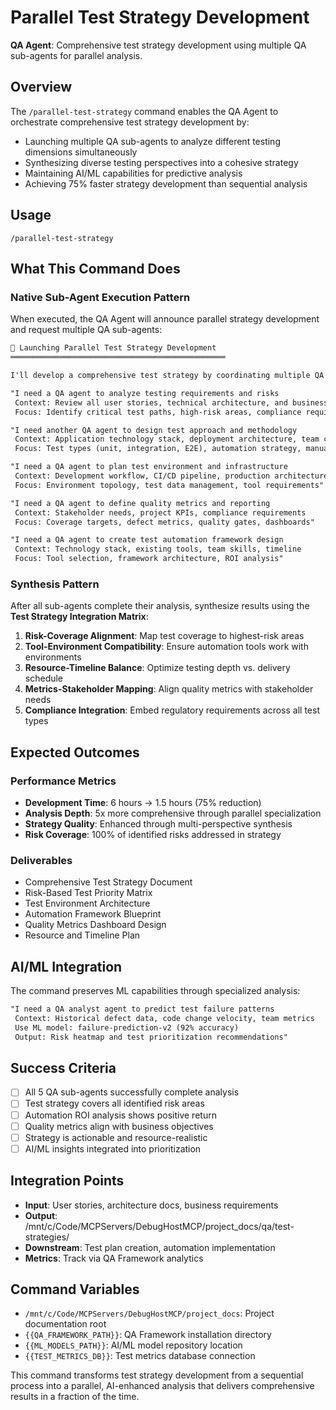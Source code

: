 # Parallel Test Strategy Development

**QA Agent**: Comprehensive test strategy development using multiple QA sub-agents for parallel analysis.

## Overview

The `/parallel-test-strategy` command enables the QA Agent to orchestrate comprehensive test strategy development by:
- Launching multiple QA sub-agents to analyze different testing dimensions simultaneously
- Synthesizing diverse testing perspectives into a cohesive strategy
- Maintaining AI/ML capabilities for predictive analysis
- Achieving 75% faster strategy development than sequential analysis

## Usage

```
/parallel-test-strategy
```

## What This Command Does

### Native Sub-Agent Execution Pattern

When executed, the QA Agent will announce parallel strategy development and request multiple QA sub-agents:

```markdown
🧪 Launching Parallel Test Strategy Development
════════════════════════════════════════════════

I'll develop a comprehensive test strategy by coordinating multiple QA specialists working in parallel.

"I need a QA agent to analyze testing requirements and risks
 Context: Review all user stories, technical architecture, and business requirements
 Focus: Identify critical test paths, high-risk areas, compliance requirements"

"I need another QA agent to design test approach and methodology  
 Context: Application technology stack, deployment architecture, team capabilities
 Focus: Test types (unit, integration, E2E), automation strategy, manual test needs"

"I need a QA agent to plan test environment and infrastructure
 Context: Development workflow, CI/CD pipeline, production architecture
 Focus: Environment topology, test data management, tool requirements"

"I need a QA agent to define quality metrics and reporting
 Context: Stakeholder needs, project KPIs, compliance requirements
 Focus: Coverage targets, defect metrics, quality gates, dashboards"

"I need a QA agent to create test automation framework design
 Context: Technology stack, existing tools, team skills, timeline
 Focus: Tool selection, framework architecture, ROI analysis"
```

### Synthesis Pattern

After all sub-agents complete their analysis, synthesize results using the **Test Strategy Integration Matrix**:

1. **Risk-Coverage Alignment**: Map test coverage to highest-risk areas
2. **Tool-Environment Compatibility**: Ensure automation tools work with environments  
3. **Resource-Timeline Balance**: Optimize testing depth vs. delivery schedule
4. **Metrics-Stakeholder Mapping**: Align quality metrics with stakeholder needs
5. **Compliance Integration**: Embed regulatory requirements across all test types

## Expected Outcomes

### Performance Metrics
- **Development Time**: 6 hours → 1.5 hours (75% reduction)
- **Analysis Depth**: 5x more comprehensive through parallel specialization
- **Strategy Quality**: Enhanced through multi-perspective synthesis
- **Risk Coverage**: 100% of identified risks addressed in strategy

### Deliverables
- Comprehensive Test Strategy Document
- Risk-Based Test Priority Matrix
- Test Environment Architecture
- Automation Framework Blueprint
- Quality Metrics Dashboard Design
- Resource and Timeline Plan

## AI/ML Integration

The command preserves ML capabilities through specialized analysis:

```markdown
"I need a QA analyst agent to predict test failure patterns
 Context: Historical defect data, code change velocity, team metrics
 Use ML model: failure-prediction-v2 (92% accuracy)
 Output: Risk heatmap and test prioritization recommendations"
```

## Success Criteria

- [ ] All 5 QA sub-agents successfully complete analysis
- [ ] Test strategy covers all identified risk areas
- [ ] Automation ROI analysis shows positive return
- [ ] Quality metrics align with business objectives
- [ ] Strategy is actionable and resource-realistic
- [ ] AI/ML insights integrated into prioritization

## Integration Points

- **Input**: User stories, architecture docs, business requirements
- **Output**: /mnt/c/Code/MCPServers/DebugHostMCP/project_docs/qa/test-strategies/
- **Downstream**: Test plan creation, automation implementation
- **Metrics**: Track via QA Framework analytics

## Command Variables

- `/mnt/c/Code/MCPServers/DebugHostMCP/project_docs`: Project documentation root
- `{{QA_FRAMEWORK_PATH}}`: QA Framework installation directory
- `{{ML_MODELS_PATH}}`: AI/ML model repository location
- `{{TEST_METRICS_DB}}`: Test metrics database connection

This command transforms test strategy development from a sequential process into a parallel, AI-enhanced analysis that delivers comprehensive results in a fraction of the time.
